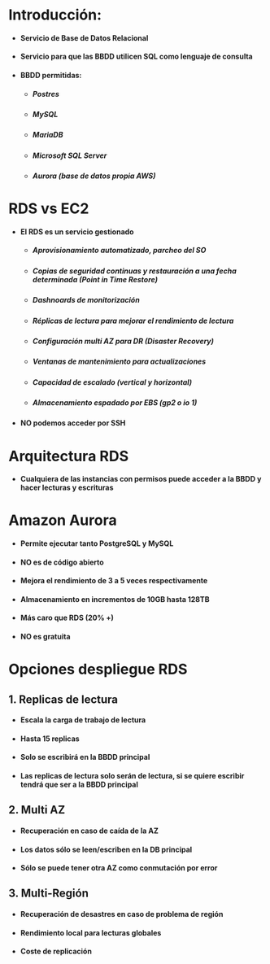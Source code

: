 # Introducción: 
- #### Servicio de Base de Datos **Relacional**
- #### Servicio para que las BBDD utilicen **SQL** como lenguaje de consulta
- #### BBDD permitidas:
	- ##### Postres
	- ##### MySQL
	- ##### MariaDB
	- ##### Microsoft SQL Server
	- ##### Aurora (base de datos propia AWS)
# RDS vs EC2
- #### El RDS es un servicio **gestionado**
	- ##### Aprovisionamiento automatizado, parcheo del SO
	- ##### **Copias de seguridad** continuas y restauración a una fecha determinada (**Point in Time Restore**)
	- ##### Dashnoards de **monitorización**
	- ##### Réplicas de lectura para **mejorar el rendimiento de lectura**
	- ##### Configuración **multi AZ** para DR (Disaster Recovery)
	- ##### **Ventanas de mantenimiento** para actualizaciones
	- ##### Capacidad de **escalado** (vertical y horizontal)
	- ##### **Almacenamiento espadado** por EBS (gp2 o io 1)
- #### NO podemos acceder por SSH
# Arquitectura RDS
- #### Cualquiera de las instancias con permisos puede acceder a la BBDD y hacer lecturas y escrituras
# Amazon Aurora
- #### Permite ejecutar tanto PostgreSQL y MySQL
- #### **NO es de código abierto**
- #### **Mejora el rendimiento** de 3 a 5 veces respectivamente
- #### Almacenamiento en incrementos de **10GB hasta 128TB**
- #### **Más caro** que RDS (20% +)
- #### **NO es gratuita**
# Opciones despliegue RDS
## 1. Replicas de lectura
- #### Escala la **carga de trabajo** de lectura
- #### Hasta **15 replicas**
- #### **Solo** se escribirá en la **BBDD principal**
- #### Las replicas de lectura solo serán de lectura, si se quiere escribir tendrá que ser a la BBDD principal
## 2. Multi AZ
- #### **Recuperación** en caso de caída  de la AZ
- #### Los datos sólo se leen/escriben en la **DB principal**
- #### Sólo se puede tener **otra AZ como conmutación por error**
## 3. Multi-Región
- #### **Recuperación de desastres** en caso de problema de región
- #### **Rendimiento local** para lecturas globales
- #### Coste de replicación